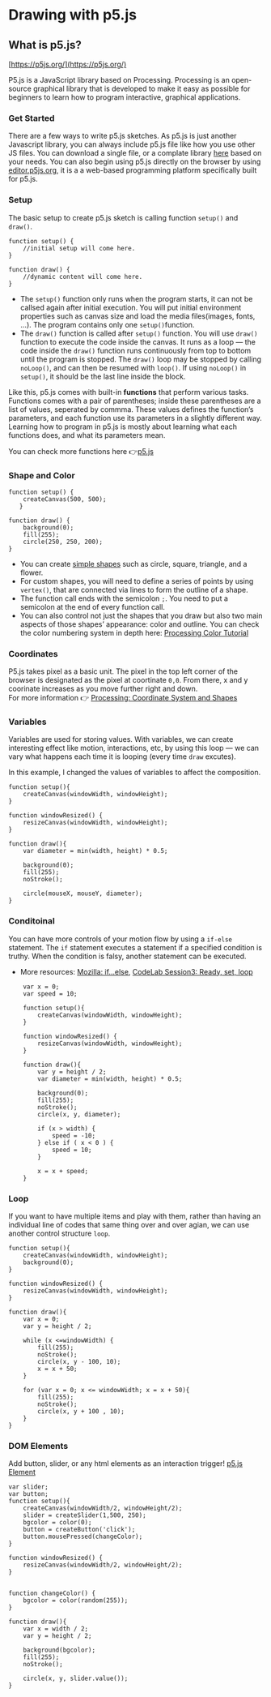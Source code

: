 # Drawing with p5.js

## What is p5.js?

[https://p5js.org/](https://p5js.org/)

P5.js is a JavaScript library based on Processing. Processing is an open-source graphical library that is developed to make it easy as possible for beginners to learn how to program interactive, graphical applications.


### Get Started
There are a few ways to write p5.js sketches. As p5.js is just another Javascript library, you can always include p5.js file like how you use other JS files. You can download a single file, or a complate library [here](https://p5js.org/download/) based on your needs.
You can also begin using p5.js directly on the browser by using [editor.p5js.org](https://editor.p5js.org/), it is a a web-based programming platform specifically built for p5.js. 


### Setup
The basic setup to create p5.js sketch is calling function `setup()` and `draw()`.

```
function setup() {
	//initial setup will come here.
}

function draw() {
	//dynamic content will come here.
}

```
- The `setup()` function only runs when the program starts, it can not be callsed again after initial execution. You will put initial environment properties such as canvas size and load the media files(images, fonts, ...). The program contains only one `setup()`function. 
- The `draw()` function is called after `setup()` function. You will use `draw()` function to execute the code inside the canvas. It runs as a loop — the code inside the `draw()` function runs continuously from top to bottom until the program is stopped. The `draw()` loop may be stopped by calling `noLoop()`, and can then be resumed with `loop()`. If using `noLoop()` in `setup()`, it should be the last line inside the block. 


Like this, p5.js comes with built-in **functions** that perform various tasks. Functions comes with a pair of parentheses; inside these parentheses are a list of values, seperated by commma. These values defines the function’s parameters, and each function use its parameters in a slightly different way. Learning how to program in p5.js is mostly about learning what each functions does, and what its parameters mean.

You can check more functions here 👉[p5.js](https://p5js.org/reference/)


### Shape and Color

```
function setup() {
    createCanvas(500, 500); 
   } 
   
function draw() {
    background(0);
    fill(255);    
    circle(250, 250, 200);
}
```
- You can create [simple shapes](https://p5js.org/examples/hello-p5-simple-shapes.html) such as circle, square, triangle, and a flower. 
- For custom shapes, you will need to define a series of points by using `vertex()`, that are connected via lines to form the outline of a shape.
- The function call ends with the semicolon `;`. You need to put a semicolon at the end of every function call.
- You can also control not just the shapes that you draw but also two main aspects of those shapes’ appearance: color and outline. You can check the color numbering system in depth here: [Processing Color Tutorial](https://www.processing.org/tutorials/color/)


### Coordinates
P5.js takes pixel as a basic unit. The pixel in the top left corner of the browser is designated as the pixel at coortinate `0,0`. From there, x and y coorinate increases as you move further right and down.  
For more information 👉 [Processing: Coordinate System and Shapes](https://processing.org/tutorials/drawing/) 


### Variables

Variables are used for storing values. With variables, we can create interesting effect like motion, interactions, etc, by using this loop — we can vary what happens each time it is looping (every time `draw` excutes).

In this example, I changed the values of variables to affect the composition. 

```
function setup(){
    createCanvas(windowWidth, windowHeight);
}

function windowResized() {
    resizeCanvas(windowWidth, windowHeight);
}

function draw(){
    var diameter = min(width, height) * 0.5;

    background(0);
    fill(255);  
    noStroke();

    circle(mouseX, mouseY, diameter);    
}

```


### Conditoinal
You can have more controls of your motion flow by using a `if-else` statement. The `if` statement executes a statement if a specified condition is truthy. When the condition is falsy, another statement can be executed.

- More resources: [Mozilla: if...else](https://developer.mozilla.org/en-US/docs/Web/JavaScript/Reference/Statements/if...else), [CodeLab Session3: Ready, set, loop](https://drive.google.com/open?id=1Sj5Cb_e4d3axEdMtFBGxQj-OiRFIZie4Om1kbvo5fjk)

```
	var x = 0;
	var speed = 10;

	function setup(){
		createCanvas(windowWidth, windowHeight);
	}

	function windowResized() {
		resizeCanvas(windowWidth, windowHeight);
	}

	function draw(){
		var y = height / 2;
		var diameter = min(width, height) * 0.5;
		
		background(0);
		fill(255);  
		noStroke();
		circle(x, y, diameter);

		if (x > width) {
			speed = -10;
		} else if ( x < 0 ) {
			speed = 10;
		}
		
		x = x + speed;
	}
```

### Loop

If you want to have multiple items and play with them, rather than having an individual line of codes that same thing over and over agian, we can use another control structure `loop`. 
```
function setup(){
    createCanvas(windowWidth, windowHeight);
    background(0); 
}

function windowResized() {
    resizeCanvas(windowWidth, windowHeight);
}

function draw(){
    var x = 0;
    var y = height / 2;

    while (x <=windowWidth) {
        fill(255); 
        noStroke();
        circle(x, y - 100, 10);
        x = x + 50;
    }

    for (var x = 0; x <= windowWidth; x = x + 50){
        fill(255); 
        noStroke();
        circle(x, y + 100 , 10);
    }
}
```

### DOM Elements

Add button, slider, or any html elements as an interaction trigger!
[p5.js Element](https://p5js.org/reference/#/p5.Element)

```
var slider; 
var button;
function setup(){
    createCanvas(windowWidth/2, windowHeight/2);
    slider = createSlider(1,500, 250);
    bgcolor = color(0);
    button = createButton('click');
    button.mousePressed(changeColor);
}

function windowResized() {
    resizeCanvas(windowWidth/2, windowHeight/2);
}


function changeColor() {
    bgcolor = color(random(255));
}

function draw(){
    var x = width / 2;
    var y = height / 2;

    background(bgcolor);    
    fill(255);  
    noStroke();

    circle(x, y, slider.value());
}
```
